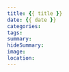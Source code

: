 ```yaml
---
title: {{ title }}
date: {{ date }}
categories:
tags:
summary:
hideSummary:
image:
location:
---
```

